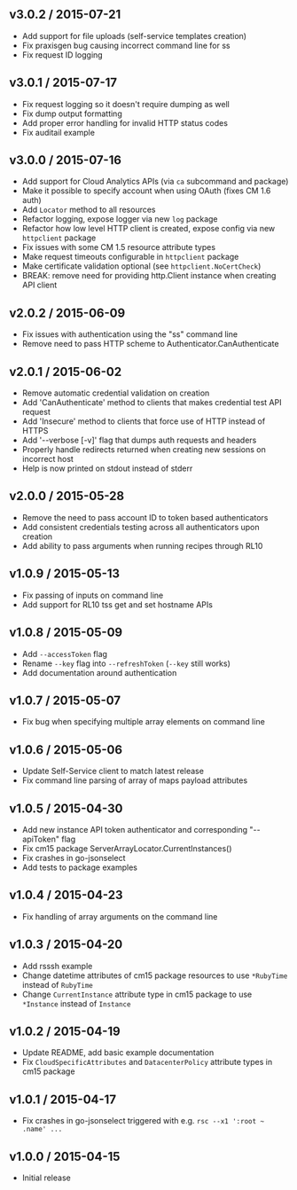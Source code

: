 v3.0.2 / 2015-07-21
-------------------
* Add support for file uploads (self-service templates creation)
* Fix praxisgen bug causing incorrect command line for ss
* Fix request ID logging

v3.0.1 / 2015-07-17
-------------------
* Fix request logging so it doesn't require dumping as well
* Fix dump output formatting
* Add proper error handling for invalid HTTP status codes
* Fix auditail example

v3.0.0 / 2015-07-16
-------------------
* Add support for Cloud Analytics APIs (via `ca` subcommand and package)
* Make it possible to specify account when using OAuth (fixes CM 1.6 auth)
* Add `Locator` method to all resources
* Refactor logging, expose logger via new `log` package
* Refactor how low level HTTP client is created, expose config via new `httpclient` package
* Fix issues with some CM 1.5 resource attribute types
* Make request timeouts configurable in `httpclient` package
* Make certificate validation optional (see `httpclient.NoCertCheck`)
* BREAK: remove need for providing http.Client instance when creating API client

v2.0.2 / 2015-06-09
-------------------
* Fix issues with authentication using the "ss" command line
* Remove need to pass HTTP scheme to Authenticator.CanAuthenticate

v2.0.1 / 2015-06-02
-------------------
* Remove automatic credential validation on creation
* Add 'CanAuthenticate' method to clients that makes credential test API request
* Add 'Insecure' method to clients that force use of HTTP instead of HTTPS
* Add '--verbose [-v]' flag that dumps auth requests and headers
* Properly handle redirects returned when creating new sessions on incorrect host
* Help is now printed on stdout instead of stderr

v2.0.0 / 2015-05-28
-------------------
* Remove the need to pass account ID to token based authenticators
* Add consistent credentials testing across all authenticators upon creation
* Add ability to pass arguments when running recipes through RL10

v1.0.9 / 2015-05-13
-------------------
* Fix passing of inputs on command line
* Add support for RL10 tss get and set hostname APIs

v1.0.8 / 2015-05-09
-------------------
* Add `--accessToken` flag
* Rename `--key` flag into `--refreshToken` (`--key` still works)
* Add documentation around authentication

v1.0.7 / 2015-05-07
-------------------
* Fix bug when specifying multiple array elements on command line

v1.0.6 / 2015-05-06
-------------------
* Update Self-Service client to match latest release
* Fix command line parsing of array of maps payload attributes

v1.0.5 / 2015-04-30
-------------------
* Add new instance API token authenticator and corresponding "--apiToken" flag
* Fix cm15 package ServerArrayLocator.CurrentInstances()
* Fix crashes in go-jsonselect
* Add tests to package examples

v1.0.4 / 2015-04-23
-------------------
* Fix handling of array arguments on the command line

v1.0.3 / 2015-04-20
-------------------
* Add rsssh example
* Change datetime attributes of cm15 package resources to use `*RubyTime` instead of `RubyTime`
* Change `CurrentInstance` attribute type in cm15 package to use `*Instance` instead of `Instance`

v1.0.2 / 2015-04-19
-------------------
* Update README, add basic example documentation
* Fix `CloudSpecificAttributes` and `DatacenterPolicy` attribute types in cm15 package

v1.0.1 / 2015-04-17
-------------------
* Fix crashes in go-jsonselect triggered with e.g. `rsc --x1 ':root ~ .name' ...`

v1.0.0 / 2015-04-15
-------------------
* Initial release
